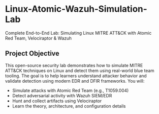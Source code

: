 # Linux-Atomic-Wazuh-Simulation-Lab
Complete End-to-End Lab: Simulating Linux MITRE ATT&amp;CK with Atomic Red Team, Velociraptor &amp; Wazuh

## Project Objective
This open-source security lab demonstrates how to simulate MITRE ATT&CK techniques on Linux and detect them using real-world blue team tooling. The goal is to help learners understand attacker behavior and validate detection using modern EDR and DFIR frameworks.
You will:
  - Simulate attacks with Atomic Red Team (e.g., T1059.004)
  - Detect adversarial activity with Wazuh SIEM/EDR
  - Hunt and collect artifacts using Velociraptor
  - Learn the theory, architecture, and configuration details



